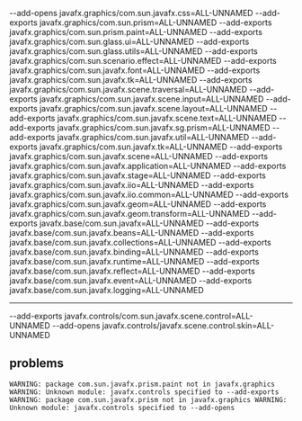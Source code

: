 
--add-opens
javafx.graphics/com.sun.javafx.css=ALL-UNNAMED
--add-exports
javafx.graphics/com.sun.prism=ALL-UNNAMED
--add-exports
javafx.graphics/com.sun.prism.paint=ALL-UNNAMED
--add-exports
javafx.graphics/com.sun.glass.ui=ALL-UNNAMED
--add-exports
javafx.graphics/com.sun.glass.utils=ALL-UNNAMED
--add-exports
javafx.graphics/com.sun.scenario.effect=ALL-UNNAMED
--add-exports
javafx.graphics/com.sun.javafx.font=ALL-UNNAMED
--add-exports
javafx.graphics/com.sun.javafx.tk=ALL-UNNAMED
--add-exports
javafx.graphics/com.sun.javafx.scene.traversal=ALL-UNNAMED
--add-exports
javafx.graphics/com.sun.javafx.scene.input=ALL-UNNAMED
--add-exports
javafx.graphics/com.sun.javafx.scene.layout=ALL-UNNAMED
--add-exports
javafx.graphics/com.sun.javafx.scene.text=ALL-UNNAMED
--add-exports
javafx.graphics/com.sun.javafx.sg.prism=ALL-UNNAMED
--add-exports
javafx.graphics/com.sun.javafx.util=ALL-UNNAMED
--add-exports
javafx.graphics/com.sun.javafx.tk=ALL-UNNAMED
--add-exports
javafx.graphics/com.sun.javafx.scene=ALL-UNNAMED
--add-exports
javafx.graphics/com.sun.javafx.application=ALL-UNNAMED
--add-exports
javafx.graphics/com.sun.javafx.stage=ALL-UNNAMED
--add-exports
javafx.graphics/com.sun.javafx.iio=ALL-UNNAMED
--add-exports
javafx.graphics/com.sun.javafx.iio.common=ALL-UNNAMED
--add-exports
javafx.graphics/com.sun.javafx.geom=ALL-UNNAMED
--add-exports
javafx.graphics/com.sun.javafx.geom.transform=ALL-UNNAMED
--add-exports
javafx.base/com.sun.javafx=ALL-UNNAMED
--add-exports
javafx.base/com.sun.javafx.beans=ALL-UNNAMED
--add-exports
javafx.base/com.sun.javafx.collections=ALL-UNNAMED
--add-exports
javafx.base/com.sun.javafx.binding=ALL-UNNAMED
--add-exports
javafx.base/com.sun.javafx.runtime=ALL-UNNAMED
--add-exports
javafx.base/com.sun.javafx.reflect=ALL-UNNAMED
--add-exports
javafx.base/com.sun.javafx.event=ALL-UNNAMED
--add-exports
javafx.base/com.sun.javafx.logging=ALL-UNNAMED

---------------------------------------------------------------------------------------------------------------------------------------------
--add-exports
javafx.controls/com.sun.javafx.scene.control=ALL-UNNAMED
--add-opens
javafx.controls/javafx.scene.control.skin=ALL-UNNAMED

## problems

`WARNING: package com.sun.javafx.prism.paint not in javafx.graphics
WARNING: Unknown module: javafx.controls specified to --add-exports
WARNING: package com.sun.javafx.prism not in javafx.graphics
WARNING: Unknown module: javafx.controls specified to --add-opens`
